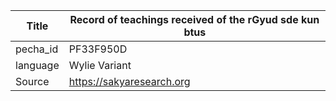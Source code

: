 |Title | Record of teachings received of the rGyud sde kun btus 
| --- | --- 
|pecha_id | PF33F950D
|language | Wylie Variant
|Source | https://sakyaresearch.org